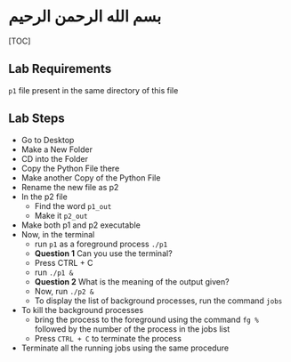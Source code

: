 # بسم الله الرحمن الرحيم

[TOC]

## Lab Requirements

`p1` file present in the same directory of this file

## Lab Steps

- Go to Desktop
- Make a New Folder
- CD into the Folder
- Copy the Python File there
- Make another Copy of the Python File
- Rename the new file as p2
- In the p2 file
  - Find the word `p1_out`
  - Make it `p2_out`
- Make both p1 and p2 executable
- Now, in the terminal
  - run `p1` as a foreground process `./p1`
  - **Question 1** Can you use the terminal?
  - Press CTRL + C
  - run `./p1 &`
  - **Question 2** What is the meaning of the output given?
  - Now, run `./p2 &`
  - To display the list of background processes, run the command `jobs`
- To kill the background processes
  - bring the process to the foreground using the command `fg %` followed by the number of the process in the jobs list
  - Press `CTRL + C` to terminate the process
- Terminate all the running jobs using the same procedure
